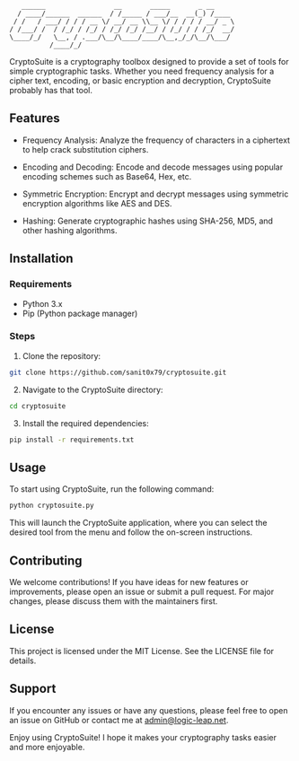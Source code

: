 ```
   ______                 __       _____       _ __     
  / ____/______  ______  / /_____ / ___/__  __(_) /____ 
 / /   / ___/ / / / __ \/ __/ __ \\__ \/ / / / / __/ _ \
/ /___/ /  / /_/ / /_/ / /_/ /_/ /__/ / /_/ / / /_/  __/
\____/_/   \__, / .___/\__/\____/____/\__,_/_/\__/\___/ 
          /____/_/                                      
```

CryptoSuite is a cryptography toolbox designed to provide a set of tools for simple cryptographic tasks. Whether you need frequency analysis for a cipher text, encoding, or basic encryption and decryption, CryptoSuite probably has that tool.

## Features

- Frequency Analysis: Analyze the frequency of characters in a ciphertext to help crack substitution ciphers.

- Encoding and Decoding: Encode and decode messages using popular encoding schemes such as Base64, Hex, etc.

- Symmetric Encryption: Encrypt and decrypt messages using symmetric encryption algorithms like AES and DES.

- Hashing: Generate cryptographic hashes using SHA-256, MD5, and other hashing algorithms.


## Installation
### Requirements

- Python 3.x
- Pip (Python package manager)

### Steps
1. Clone the repository:
```bash
git clone https://github.com/sanit0x79/cryptosuite.git
```
2. Navigate to the CryptoSuite directory:
```bash
cd cryptosuite
```
3. Install the required dependencies:
```bash
pip install -r requirements.txt
```
## Usage

To start using CryptoSuite, run the following command:

```bash
python cryptosuite.py
```

This will launch the CryptoSuite application, where you can select the desired tool from the menu and follow the on-screen instructions.

## Contributing
We welcome contributions! If you have ideas for new features or improvements, please open an issue or submit a pull request. For major changes, please discuss them with the maintainers first.

## License
This project is licensed under the MIT License. See the LICENSE file for details.

## Support

If you encounter any issues or have any questions, please feel free to open an issue on GitHub or contact me at admin@logic-leap.net.

Enjoy using CryptoSuite! I hope it makes your cryptography tasks easier and more enjoyable.
